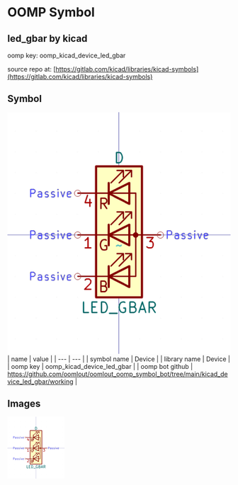 # OOMP Symbol  
## led_gbar  by kicad  
  
oomp key: oomp_kicad_device_led_gbar  
  
source repo at: [https://gitlab.com/kicad/libraries/kicad-symbols](https://gitlab.com/kicad/libraries/kicad-symbols)  
## Symbol  
  
[![working.png](working_600.png)](working.png)  
| name | value | 
| --- | --- | 
| symbol name | Device | 
| library name | Device | 
| oomp key | oomp_kicad_device_led_gbar | 
| oomp bot github | https://github.com/oomlout/oomlout_oomp_symbol_bot/tree/main/kicad_device_led_gbar/working | 
## Images  
  
[![working.png](working_140.png)](working.png)  
